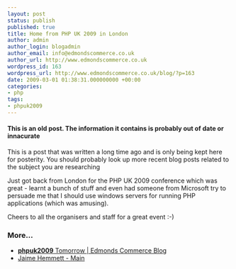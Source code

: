 ```yaml
---
layout: post
status: publish
published: true
title: Home from PHP UK 2009 in London
author: admin
author_login: blogadmin
author_email: info@edmondscommerce.co.uk
author_url: http://www.edmondscommerce.co.uk
wordpress_id: 163
wordpress_url: http://www.edmondscommerce.co.uk/blog/?p=163
date: 2009-03-01 01:38:31.000000000 +00:00
categories:
- php
tags:
- phpuk2009
---
```

<div class="oldpost"><h4>This is an old post. The information it contains is probably out of date or innacurate</h4>
<p>
This is a post that was written a long time ago and is only being kept here for posterity.
You should probably look up more recent blog posts related to the subject you are researching
</p>
</div>
Just got back from London for the PHP UK 2009 conference which was great - learnt a bunch of stuff and even had someone from Microsoft try to persuade me that I should use windows servers for running PHP applications (which was amusing).

Cheers to all the organisers and staff for a great event :-)<h3>More...</h3><ul class="pc_pingback"><li><a rel="nofollow" href="http://www.edmondscommerce.co.uk/blog/php/phpuk2009-tomorrow/"><b>phpuk2009</b> Tomorrow | Edmonds Commerce Blog</a></li><li><a rel="nofollow" href="http://jaime.hemmett.org/blog/?p=347">Jaime Hemmett - Main</a></li></ul>
